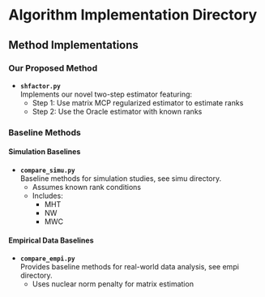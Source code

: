 # Algorithm Implementation Directory

## Method Implementations

### Our Proposed Method
- **`shfactor.py`**  
  Implements our novel two-step estimator featuring:
  - Step 1: Use matrix MCP regularized estimator to estimate ranks
  - Step 2: Use the Oracle estimator with known ranks

### Baseline Methods

#### Simulation Baselines
- **`compare_simu.py`**  
  Baseline methods for simulation studies, see simu directory.
  - Assumes known rank conditions
  - Includes:
    - MHT 
    - NW 
    - MWC

#### Empirical Data Baselines  
- **`compare_empi.py`**  
  Provides baseline methods for real-world data analysis, see empi directory.
  - Uses nuclear norm penalty for matrix estimation
